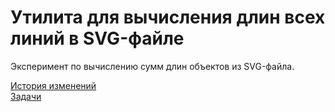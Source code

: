 Утилита для вычисления длин всех линий в SVG-файле
==================================================

Эксперимент по вычислению сумм длин объектов из SVG-файла.

[История изменений](history)  
[Задачи](todo)  

[history]: HISTORY.md
[todo]: TODO.md